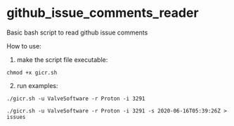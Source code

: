# github_issue_comments_reader
Basic bash script to read github issue comments

How to use:

1) make the script file executable:

```chmod +x gicr.sh```

2) run examples:

```./gicr.sh -u ValveSoftware -r Proton -i 3291```

```./gicr.sh -u ValveSoftware -r Proton -i 3291 -s 2020-06-16T05:39:26Z > issues```
